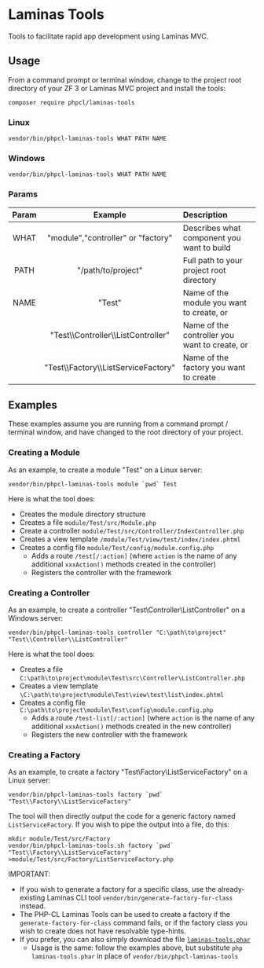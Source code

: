 # Laminas Tools
Tools to facilitate rapid app development using Laminas MVC.

## Usage
From a command prompt or terminal window, change to the project root directory of your ZF 3 or Laminas MVC project and install the tools:
```
composer require phpcl/laminas-tools
```

### Linux
```
vendor/bin/phpcl-laminas-tools WHAT PATH NAME
```

### Windows
```
vendor/bin/phpcl-laminas-tools WHAT PATH NAME
```

### Params
| Param | Example | Description |
| :---: | :-----: | :---------- |
| WHAT  | "module","controller" or "factory" | Describes what component you want to build |
| PATH  | "/path/to/project" | Full path to your project root directory |
| NAME  | "Test"  | Name of the module you want to create, or |
|       | "Test\\\Controller\\\ListController" | Name of the controller you want to create, or |
|       | "Test\\\Factory\\\ListServiceFactory" | Name of the factory you want to create |

## Examples
These examples assume you are running from a command prompt / terminal window, and have changed to the root directory of your project.

### Creating a Module
As an example, to create a module "Test" on a Linux server:
```
vendor/bin/phpcl-laminas-tools module `pwd` Test
```

Here is what the tool does:
* Creates the module directory structure
* Creates a file `module/Test/src/Module.php`
* Create a controller `module/Test/src/Controller/IndexController.php`
* Creates a view template `/module/Test/view/test/index/index.phtml`
* Creates a config file `module/Test/config/module.config.php`
  * Adds a route `/test[/:action]` (where `action` is the name of any additional `xxxAction()` methods created in the controller)
  * Registers the controller with the framework

### Creating a Controller
As an example, to create a controller "Test\Controller\ListController" on a Windows server:
```
vendor/bin/phpcl-laminas-tools controller "C:\path\to\project" "Test\\Controller\\ListController"
```

Here is what the tool does:
* Creates a file `C:\path\to\project\module\Test\src\Controller\ListController.php`
* Creates a view template `\C:\path\to\project\module\Test\view\test\list\index.phtml`
* Creates a config file `C:\path\to\project\module\Test\config\module.config.php`
  * Adds a route `/test-list[/:action]` (where `action` is the name of any additional `xxxAction()` methods created in the new controller)
  * Registers the new controller with the framework

### Creating a Factory
As an example, to create a factory "Test\Factory\ListServiceFactory" on a Linux server:
```
vendor/bin/phpcl-laminas-tools factory `pwd` "Test\\Factory\\ListServiceFactory"
```

The tool will then directly output the code for a generic factory named `ListServiceFactory`.  If you wish to pipe the output into a file, do this:
```
mkdir module/Test/src/Factory
vendor/bin/phpcl-laminas-tools.sh factory `pwd` "Test\\Factory\\ListServiceFactory" >module/Test/src/Factory/ListServiceFactory.php
```

IMPORTANT:
* If you wish to generate a factory for a specific class, use the already-existing Laminas CLI tool `vendor/bin/generate-factory-for-class` instead.
* The PHP-CL Laminas Tools can be used to create a factory if the `generate-factory-for-class` command fails, or if the factory class you wish to create does not have resolvable type-hints.
* If you prefer, you can also simply download the file [`laminas-tools.phar`](https://github.com/phpcl/laminas_tools/raw/master/laminas-tools.phar)
  * Usage is the same: follow the examples above, but substitute `php laminas-tools.phar` in place of `vendor/bin/phpcl-laminas-tools`
